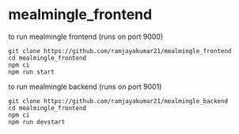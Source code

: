 # mealmingle_frontend

to run mealmingle frontend
(runs on port 9000)

``` 
git clone https://github.com/ramjayakumar21/mealmingle_frontend
cd mealmingle_frontend
npm ci
npm run start
```

to run mealmingle backend
(runs on port 9001)

``` 
git clone https://github.com/ramjayakumar21/mealmingle_backend
cd mealmingle_frontend
npm ci
npm run devstart
```
